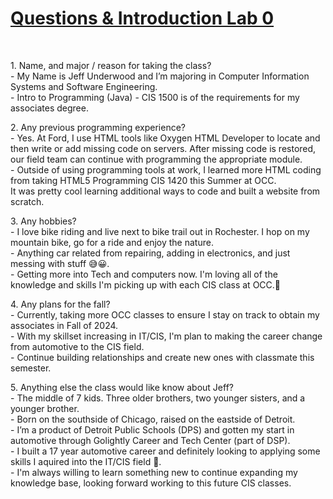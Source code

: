 <u><h1>Questions & Introduction Lab 0</h1></u>
<br>
<p>1. Name, and major / reason for taking the class?<br>
- My Name is Jeff Underwood and I’m majoring in Computer Information Systems and Software Engineering.<br>
- Intro to Programming (Java) - CIS 1500 is of the requirements for my associates degree.</p>

<p>2. Any previous programming experience?<br>
- Yes. At Ford, I use HTML tools like Oxygen HTML Developer to locate and then write or add missing code on servers. After missing code is restored, our field team can continue with programming the appropriate module.<br> 
- Outside of using programming tools at work, I learned more HTML coding from taking HTML5 Programming CIS 1420 this Summer at OCC.<br> It was pretty cool learning additional ways to code and built a website from scratch.</p>

<p>3. Any hobbies?<br>
- I love bike riding and live next to bike trail out in Rochester. I hop on my mountain bike, go for a ride and enjoy the nature.<br>
- Anything car related from repairing, adding in electronics, and just messing with stuff &#128517;&#128512;.<br> 
- Getting more into Tech and computers now. I'm loving all of the knowledge and skills I'm picking up with each CIS class at OCC.&#129302;</p>

<p>4. Any plans for the fall?<br>
- Currently, taking more OCC classes to ensure I stay on track to obtain my associates in Fall of 2024.<br>
- With my skillset increasing in IT/CIS, I'm plan to making the career change from automotive to the CIS field.<br>
- Continue building relationships and create new ones with classmate this semester.</p>

<p>5. Anything else the class would like know about Jeff?<br>
- The middle of 7 kids. Three older brothers, two younger sisters, and a younger brother.<br>
- Born on the southside of Chicago, raised on the eastside of Detroit.<br>
- I’m a product of Detroit Public Schools (DPS) and gotten my start in automotive through Golightly Career and Tech Center (part of DSP).<br>
- I built a 17 year automotive career and definitely looking to applying some skills I aquired into the IT/CIS field &#129312;.<br>
- I'm always willing to learn something new to continue expanding my knowledge base, looking forward working to this future CIS classes.</p> 
